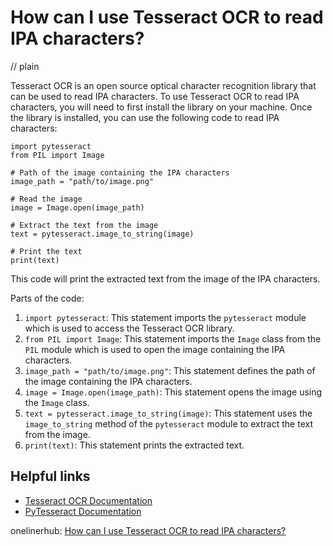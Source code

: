 # How can I use Tesseract OCR to read IPA characters?
// plain

Tesseract OCR is an open source optical character recognition library that can be used to read IPA characters. To use Tesseract OCR to read IPA characters, you will need to first install the library on your machine. Once the library is installed, you can use the following code to read IPA characters:

```
import pytesseract
from PIL import Image

# Path of the image containing the IPA characters
image_path = "path/to/image.png"

# Read the image
image = Image.open(image_path)

# Extract the text from the image
text = pytesseract.image_to_string(image)

# Print the text
print(text)
```

This code will print the extracted text from the image of the IPA characters.

Parts of the code:
1. `import pytesseract`: This statement imports the `pytesseract` module which is used to access the Tesseract OCR library.
2. `from PIL import Image`: This statement imports the `Image` class from the `PIL` module which is used to open the image containing the IPA characters.
3. `image_path = "path/to/image.png"`: This statement defines the path of the image containing the IPA characters.
4. `image = Image.open(image_path)`: This statement opens the image using the `Image` class.
5. `text = pytesseract.image_to_string(image)`: This statement uses the `image_to_string` method of the `pytesseract` module to extract the text from the image.
6. `print(text)`: This statement prints the extracted text.

## Helpful links
- [Tesseract OCR Documentation](https://tesseract-ocr.github.io/tessdoc/)
- [PyTesseract Documentation](https://pypi.org/project/pytesseract/)

onelinerhub: [How can I use Tesseract OCR to read IPA characters?](https://onelinerhub.com/tesseract-ocr/how-can-i-use-tesseract-ocr-to-read-ipa-characters)